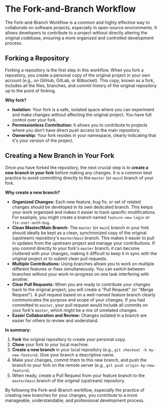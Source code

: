 # The Fork-and-Branch Workflow

The Fork-and-Branch Workflow is a common and highly effective way to collaborate on software projects, especially in open-source environments. It allows developers to contribute to a project without directly altering the original codebase, ensuring a more organized and controlled development process.

## Forking a Repository

Forking a repository is the first step in this workflow. When you fork a repository, you create a personal copy of the original project in your own account (e.g., on GitHub, GitLab, or Bitbucket). This copy, known as a fork, includes all the files, branches, and commit history of the original repository up to the point of forking.

**Why fork?**

*   **Isolation:** Your fork is a safe, isolated space where you can experiment and make changes without affecting the original project. You have full control over your fork.
*   **Permissionless Contribution:** It allows you to contribute to projects where you don't have direct push access to the main repository.
*   **Ownership:** Your fork resides in your namespace, clearly indicating that it's your version of the project.

## Creating a New Branch in Your Fork

Once you have forked the repository, the next crucial step is to **create a new branch in your fork** before making any changes. It is a common best practice to avoid committing directly to the `master` (or `main`) branch of your fork.

**Why create a new branch?**

*   **Organized Changes:** Each new feature, bug fix, or set of related changes should be developed in its own dedicated branch. This keeps your work organized and makes it easier to track specific modifications. For example, you might create a branch named `feature-new-login` or `fix-user-auth-bug`.
*   **Clean Master/Main Branch:** The `master` (or `main`) branch in your fork should ideally be kept as a clean, synchronized copy of the original (upstream) repository's `master`/`main` branch. This makes it easier to pull in updates from the upstream project and manage your contributions. If you commit directly to your fork's `master` branch, it can become cluttered with your changes, making it difficult to keep it in sync with the original project or to submit clean pull requests.
*   **Multiple Contributions:** Using branches allows you to work on multiple different features or fixes simultaneously. You can switch between branches without your work-in-progress on one task interfering with another.
*   **Clear Pull Requests:** When you are ready to contribute your changes back to the original project, you will create a "Pull Request" (or "Merge Request"). A pull request based on a well-named feature branch clearly communicates the purpose and scope of your changes. If you had committed to `master`, your pull request would include all commits on your fork's `master`, which might be a mix of unrelated changes.
*   **Easier Collaboration and Review:** Changes isolated in a branch are easier for others to review and understand.

**In summary:**

1.  **Fork** the original repository to create your personal copy.
2.  **Clone** your fork to your local machine.
3.  **Create a new branch** in your local repository (e.g., `git checkout -b my-new-feature`). Give your branch a descriptive name.
4.  Make your changes, commit them to this new branch, and push the branch to your fork on the remote server (e.g., `git push origin my-new-feature`).
5.  When ready, create a Pull Request from your feature branch to the `master`/`main` branch of the *original* (upstream) repository.

By following the Fork-and-Branch workflow, especially the practice of creating new branches for your changes, you contribute to a more manageable, understandable, and professional development process.
